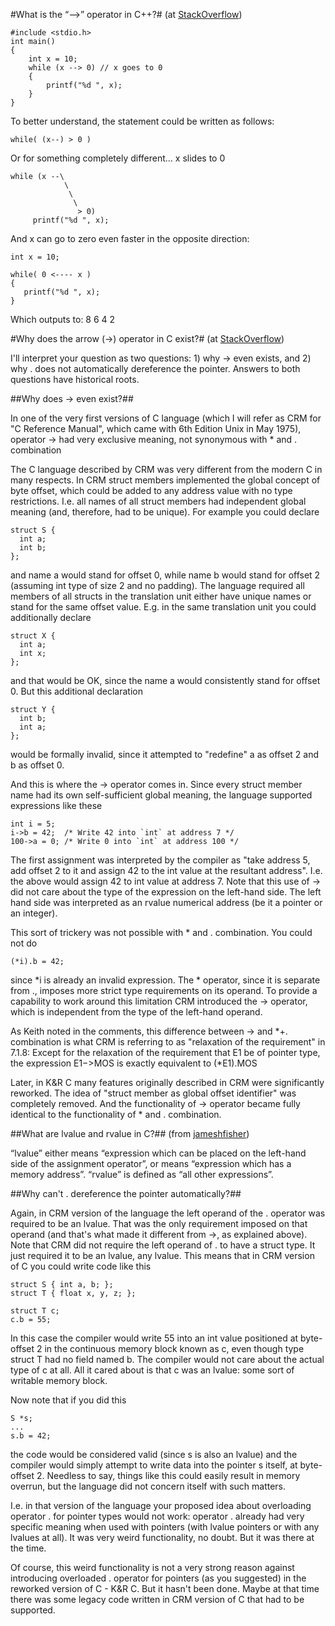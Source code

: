 #What is the “-->” operator in C++?# (at [StackOverflow](https://stackoverflow.com/questions/1642028/what-is-the-operator-in-c))

```
#include <stdio.h>
int main()
{
    int x = 10;
    while (x --> 0) // x goes to 0
    {
        printf("%d ", x);
    }
}
```

To better understand, the statement could be written as follows:

```
while( (x--) > 0 )
```

Or for something completely different... x slides to 0

```
while (x --\
            \
             \
              \
               > 0)
     printf("%d ", x);
```

And x can go to zero even faster in the opposite direction:

```
int x = 10;

while( 0 <---- x )
{
   printf("%d ", x);
}
```

Which outputs to: 8 6 4 2

#Why does the arrow (->) operator in C exist?# (at [StackOverflow](https://stackoverflow.com/questions/13366083/why-does-the-arrow-operator-in-c-exist))

I'll interpret your question as two questions: 1) why -> even exists, and 2) why . does not automatically dereference the pointer. Answers to both questions have historical roots.

##Why does -> even exist?##

In one of the very first versions of C language (which I will refer as CRM for "C Reference Manual", which came with 6th Edition Unix in May 1975), operator -> had very exclusive meaning, not synonymous with * and . combination

The C language described by CRM was very different from the modern C in many respects. In CRM struct members implemented the global concept of byte offset, which could be added to any address value with no type restrictions. I.e. all names of all struct members had independent global meaning (and, therefore, had to be unique). For example you could declare

```
struct S {
  int a;
  int b;
};
```

and name a would stand for offset 0, while name b would stand for offset 2 (assuming int type of size 2 and no padding). The language required all members of all structs in the translation unit either have unique names or stand for the same offset value. E.g. in the same translation unit you could additionally declare

```
struct X {
  int a;
  int x;
};
```

and that would be OK, since the name a would consistently stand for offset 0. But this additional declaration

```
struct Y {
  int b;
  int a;
};
```

would be formally invalid, since it attempted to "redefine" a as offset 2 and b as offset 0.

And this is where the -> operator comes in. Since every struct member name had its own self-sufficient global meaning, the language supported expressions like these

```
int i = 5;
i->b = 42;  /* Write 42 into `int` at address 7 */
100->a = 0; /* Write 0 into `int` at address 100 */
```

The first assignment was interpreted by the compiler as "take address 5, add offset 2 to it and assign 42 to the int value at the resultant address". I.e. the above would assign 42 to int value at address 7. Note that this use of -> did not care about the type of the expression on the left-hand side. The left hand side was interpreted as an rvalue numerical address (be it a pointer or an integer).

This sort of trickery was not possible with * and . combination. You could not do

```
(*i).b = 42;
```

since *i is already an invalid expression. The * operator, since it is separate from ., imposes more strict type requirements on its operand. To provide a capability to work around this limitation CRM introduced the -> operator, which is independent from the type of the left-hand operand.

As Keith noted in the comments, this difference between -> and *+. combination is what CRM is referring to as "relaxation of the requirement" in 7.1.8: Except for the relaxation of the requirement that E1 be of pointer type, the expression E1−>MOS is exactly equivalent to (*E1).MOS

Later, in K&R C many features originally described in CRM were significantly reworked. The idea of "struct member as global offset identifier" was completely removed. And the functionality of -> operator became fully identical to the functionality of * and . combination.

##What are lvalue and rvalue in C?## (from [jameshfisher](https://jameshfisher.com/2017/01/21/c-lvalue-rvalue/))

“lvalue” either means “expression which can be placed on the left-hand side of the assignment operator”, or means “expression which has a memory address”. “rvalue” is defined as “all other expressions”.

##Why can't . dereference the pointer automatically?##

Again, in CRM version of the language the left operand of the . operator was required to be an lvalue. That was the only requirement imposed on that operand (and that's what made it different from ->, as explained above). Note that CRM did not require the left operand of . to have a struct type. It just required it to be an lvalue, any lvalue. This means that in CRM version of C you could write code like this

```
struct S { int a, b; };
struct T { float x, y, z; };

struct T c;
c.b = 55;
```

In this case the compiler would write 55 into an int value positioned at byte-offset 2 in the continuous memory block known as c, even though type struct T had no field named b. The compiler would not care about the actual type of c at all. All it cared about is that c was an lvalue: some sort of writable memory block.

Now note that if you did this

```
S *s;
...
s.b = 42;
```

the code would be considered valid (since s is also an lvalue) and the compiler would simply attempt to write data into the pointer s itself, at byte-offset 2. Needless to say, things like this could easily result in memory overrun, but the language did not concern itself with such matters.

I.e. in that version of the language your proposed idea about overloading operator . for pointer types would not work: operator . already had very specific meaning when used with pointers (with lvalue pointers or with any lvalues at all). It was very weird functionality, no doubt. But it was there at the time.

Of course, this weird functionality is not a very strong reason against introducing overloaded . operator for pointers (as you suggested) in the reworked version of C - K&R C. But it hasn't been done. Maybe at that time there was some legacy code written in CRM version of C that had to be supported.
